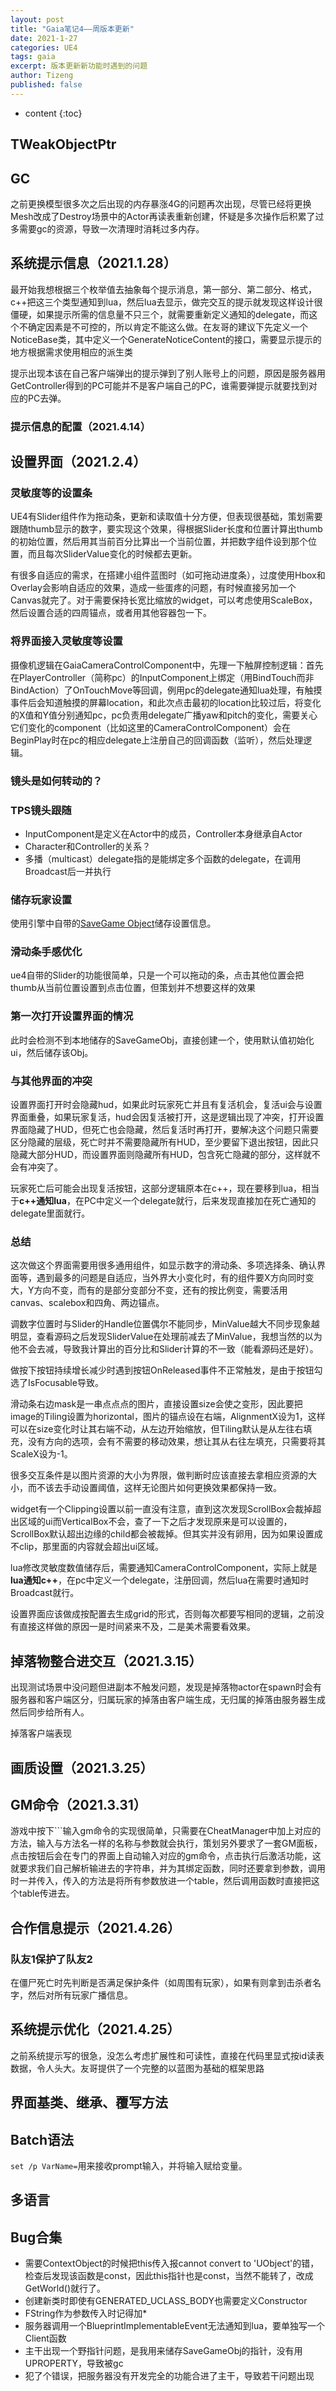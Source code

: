 ```yaml
---
layout: post
title: "Gaia笔记4——周版本更新"
date: 2021-1-27
categories: UE4
tags: gaia
excerpt: 版本更新新功能时遇到的问题
author: Tizeng
published: false
---
```


* content
{:toc}

## TWeakObjectPtr

## GC

之前更换模型很多次之后出现的内存暴涨4G的问题再次出现，尽管已经将更换Mesh改成了Destroy场景中的Actor再读表重新创建，怀疑是多次操作后积累了过多需要gc的资源，导致一次清理时消耗过多内存。

## 系统提示信息（2021.1.28）

最开始我想根据三个枚举值去抽象每个提示消息，第一部分、第二部分、格式，c++把这三个类型通知到lua，然后lua去显示，做完交互的提示就发现这样设计很僵硬，如果提示所需的信息量不只三个，就需要重新定义通知的delegate，而这个不确定因素是不可控的，所以肯定不能这么做。在友哥的建议下先定义一个NoticeBase类，其中定义一个GenerateNoticeContent的接口，需要显示提示的地方根据需求使用相应的派生类

提示出现本该在自己客户端弹出的提示弹到了别人账号上的问题，原因是服务器用GetController得到的PC可能并不是客户端自己的PC，谁需要弹提示就要找到对应的PC去弹。 

### 提示信息的配置（2021.4.14）



## 设置界面（2021.2.4）

### 灵敏度等的设置条

UE4有Slider组件作为拖动条，更新和读取值十分方便，但表现很基础，策划需要跟随thumb显示的数字，要实现这个效果，得根据Slider长度和位置计算出thumb的初始位置，然后用其当前百分比算出一个当前位置，并把数字组件设到那个位置，而且每次SliderValue变化的时候都去更新。

有很多自适应的需求，在搭建小组件蓝图时（如可拖动进度条），过度使用Hbox和Overlay会影响自适应的效果，造成一些蛋疼的问题，有时候直接另加一个Canvas就完了。对于需要保持长宽比缩放的widget，可以考虑使用ScaleBox，然后设置合适的四周锚点，或者用其他容器包一下。

### 将界面接入灵敏度等设置

摄像机逻辑在GaiaCameraControlComponent中，先理一下触屏控制逻辑：首先在PlayerController（简称pc）的InputComponent上绑定（用BindTouch而非BindAction）了OnTouchMove等回调，例用pc的delegate通知lua处理，有触摸事件后会知道触摸的屏幕location，和此次点击最初的location比较过后，将变化的X值和Y值分别通知pc，pc负责用delegate广播yaw和pitch的变化，需要关心它们变化的component（比如这里的CameraControlComponent）会在BeginPlay时在pc的相应delegate上注册自己的回调函数（监听），然后处理逻辑。

### 镜头是如何转动的？

### TPS镜头跟随

* InputComponent是定义在Actor中的成员，Controller本身继承自Actor
* Character和Controller的关系？
* 多播（multicast）delegate指的是能绑定多个函数的delegate，在调用Broadcast后一并执行

### 储存玩家设置

使用引擎中自带的[SaveGame Object](https://docs.unrealengine.com/en-US/InteractiveExperiences/SaveGame/index.html)储存设置信息。

### 滑动条手感优化

ue4自带的Slider的功能很简单，只是一个可以拖动的条，点击其他位置会把thumb从当前位置设置到点击位置，但策划并不想要这样的效果

### 第一次打开设置界面的情况

此时会检测不到本地储存的SaveGameObj，直接创建一个，使用默认值初始化ui，然后储存该Obj。

### 与其他界面的冲突

设置界面打开时会隐藏hud，如果此时玩家死亡并且有复活机会，复活ui会与设置界面重叠，如果玩家复活，hud会因复活被打开，这是逻辑出现了冲突，打开设置界面隐藏了HUD，但死亡也会隐藏，然后复活时再打开，要解决这个问题只需要区分隐藏的层级，死亡时并不需要隐藏所有HUD，至少要留下退出按钮，因此只隐藏大部分HUD，而设置界面则隐藏所有HUD，包含死亡隐藏的部分，这样就不会有冲突了。

玩家死亡后可能会出现复活按钮，这部分逻辑原本在c++，现在要移到lua，相当于**c++通知lua**，在PC中定义一个delegate就行，后来发现直接加在死亡通知的delegate里面就行。

### 总结

这次做这个界面需要用很多通用组件，如显示数字的滑动条、多项选择条、确认界面等，遇到最多的问题是自适应，当外界大小变化时，有的组件要X方向同时变大，Y方向不变，而有的是部分变部分不变，还有的按比例变，需要活用canvas、scalebox和四角、两边锚点。

调数字位置时与Slider的Handle位置偶尔不能同步，MinValue越大不同步现象越明显，查看源码之后发现SliderValue在处理前减去了MinValue，我想当然的以为他不会去减，导致我计算出的百分比和Slider计算的不一致（能看源码还是好）。

做按下按钮持续增长减少时遇到按钮OnReleased事件不正常触发，是由于按钮勾选了IsFocusable导致。

滑动条右边mask是一串点点点的图片，直接设置size会使之变形，因此要把image的Tiling设置为horizontal，图片的锚点设在右端，AlignmentX设为1，这样可以在size变化时让其右端不动，从左边开始缩放，但Tiling默认是从左往右填充，没有方向的选项，会有不需要的移动效果，想让其从右往左填充，只需要将其ScaleX设为-1。

很多交互条件是以图片资源的大小为界限，做判断时应该直接去拿相应资源的大小，而不该去手动设置阈值，这样无论图片如何更换效果都保持一致。

widget有一个Clipping设置以前一直没有注意，直到这次发现ScrollBox会裁掉超出区域的ui而VerticalBox不会，查了一下之后才发现原来是可以设置的，ScrollBox默认超出边缘的child都会被裁掉。但其实并没有卵用，因为如果设置成不clip，那里面的内容就会超出ui区域。

lua修改灵敏度数值储存后，需要通知CameraControlComponent，实际上就是**lua通知c++**，在pc中定义一个delegate，注册回调，然后lua在需要时通知时Broadcast就行。

设置界面应该做成按配置去生成grid的形式，否则每次都要写相同的逻辑，之前没有直接这样做的原因一是时间紧来不及，二是美术需要看效果。

## 掉落物整合进交互（2021.3.15）

出现测试场景中没问题但进副本不触发问题，发现是掉落物actor在spawn时会有服务器和客户端区分，归属玩家的掉落由客户端生成，无归属的掉落由服务器生成然后同步给所有人。

掉落客户端表现

## 画质设置（2021.3.25）

## GM命令（2021.3.31）

游戏中按下`\``输入gm命令的实现很简单，只需要在CheatManager中加上对应的方法，输入与方法名一样的名称与参数就会执行，策划另外要求了一套GM面板，点击按钮后会在专门的界面上自动输入对应的gm命令，点击执行后激活功能，这就要求我们自己解析输进去的字符串，并为其绑定函数，同时还要拿到参数，调用时一并传入，传入的方法是将所有参数放进一个table，然后调用函数时直接把这个table传进去。

## 合作信息提示（2021.4.26）

### 队友1保护了队友2

在僵尸死亡时先判断是否满足保护条件（如周围有玩家），如果有则拿到击杀者名字，然后对所有玩家广播信息。

## 系统提示优化（2021.4.25）

之前系统提示写的很急，没怎么考虑扩展性和可读性，直接在代码里显式按id读表数据，令人头大。友哥提供了一个完整的以蓝图为基础的框架思路

## 界面基类、继承、覆写方法

## Batch语法

`set /p VarName=`用来接收prompt输入，并将输入赋给变量。

## 多语言

## Bug合集

* 需要ContextObject的时候把this传入报cannot convert to 'UObject'的错，检查后发现该函数是const，因此this指针也是const，当然不能转了，改成GetWorld()就行了。
* 创建新类时即使有GENERATED_UCLASS_BODY也需要定义Constructor
* FString作为参数传入时记得加*
* 服务器调用一个BlueprintImplementableEvent无法通知到lua，要单独写一个Client函数
* 主干出现一个野指针问题，是我用来储存SaveGameObj的指针，没有用UPROPERTY，导致被gc
* 犯了个错误，把服务器没有开发完全的功能合进了主干，导致若干问题出现
